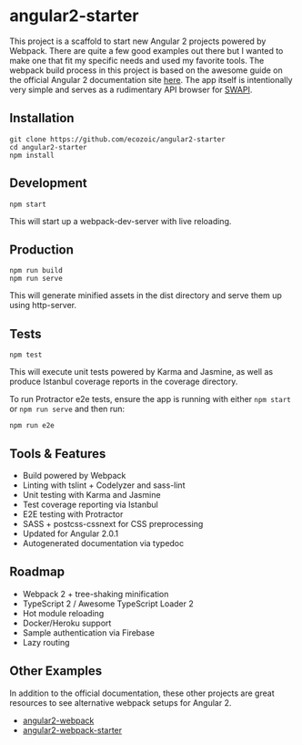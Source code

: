 # angular2-starter

This project is a scaffold to start new Angular 2 projects powered by Webpack. There are quite a few good examples out there but I wanted to make one that fit my specific needs and used my favorite tools. The webpack build process in this project is based on the awesome guide on the official Angular 2 documentation site [here](https://angular.io/docs/ts/latest/guide/webpack.html). The app itself is intentionally very simple and serves as a rudimentary API browser for [SWAPI](http://swapi.co/).

## Installation
```
git clone https://github.com/ecozoic/angular2-starter
cd angular2-starter
npm install
```

## Development
```
npm start
```

This will start up a webpack-dev-server with live reloading.

## Production
```
npm run build
npm run serve
```

This will generate minified assets in the dist directory and serve them up using http-server.

## Tests
```
npm test
```

This will execute unit tests powered by Karma and Jasmine, as well as produce Istanbul coverage reports in the coverage directory.

To run Protractor e2e tests, ensure the app is running with either ```npm start``` or ```npm run serve``` and then run:
```
npm run e2e
```

## Tools & Features
* Build powered by Webpack
* Linting with tslint + Codelyzer and sass-lint
* Unit testing with Karma and Jasmine
* Test coverage reporting via Istanbul
* E2E testing with Protractor
* SASS + postcss-cssnext for CSS preprocessing
* Updated for Angular 2.0.1
* Autogenerated documentation via typedoc

## Roadmap
* Webpack 2 + tree-shaking minification
* TypeScript 2 / Awesome TypeScript Loader 2
* Hot module reloading
* Docker/Heroku support
* Sample authentication via Firebase
* Lazy routing

## Other Examples
In addition to the official documentation, these other projects are great resources to see alternative webpack setups for Angular 2.
* [angular2-webpack](https://github.com/preboot/angular2-webpack)
* [angular2-webpack-starter](https://github.com/AngularClass/angular2-webpack-starter)
